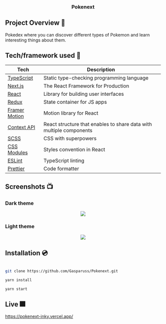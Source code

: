 <h3 align="center">Pokenext</h3>

## Project Overview 🎨

Pokedex where you can discover different types of Pokemon and learn interesting things about them.

## Tech/framework used 🧰

| Tech                                                      | Description                                                         |
| --------------------------------------------------------- | ------------------------------------------------------------------- |
| [TypeScript](https://www.typescriptlang.org/)             | Static type-checking programming language                           |
| [Next.js](https://nextjs.org/)                            | The React Framework for Production                                  |
| [React](https://reactjs.org/)                             | Library for building user interfaces                                |
| [Redux](https://redux.js.org/)                            | State container for JS apps                                         |
| [Framer Motion](https://www.framer.com/motion/)           | Motion library for React                                            |
| [Context API](https://reactjs.org/docs/context.html)      | React structure that enables to share data with multiple components |
| [SCSS](https://sass-lang.com)                             | CSS with superpowers                                                |
| [CSS Modules](https://github.com/css-modules/css-modules) | Styles convention in React                                          |
| [ESLint](https://eslint.org/)                             | TypeScript linting                                                  |
| [Prettier](https://prettier.io/)                          | Code formatter                                                      |

## Screenshots 📺

### Dark theme

<p align="center">
	<img src="https://i.ibb.co/Cn2Sd4n/1.png" />
</p>

### Light theme

<p align="center">
	<img src="https://i.ibb.co/GVpMHh5/2.png" />
</p>

## Installation 💿

```bash

git clone https://github.com/Gasparuss/Pokenext.git

yarn install

yarn start

```

## Live 🎆

https://pokenext-inky.vercel.app/




